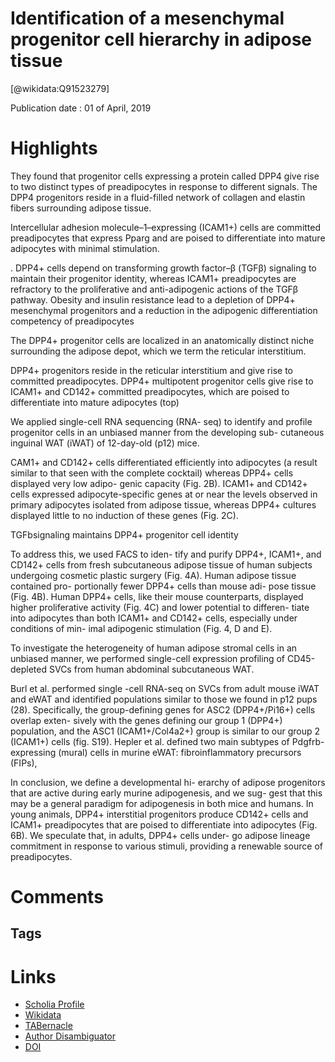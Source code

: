 
Identification of a mesenchymal progenitor cell hierarchy in adipose tissue
===========================================================================
  
  [@wikidata:Q91523279]  
  
Publication date : 01 of April, 2019  

# Highlights

 They found that progenitor cells expressing a protein called DPP4 give rise to two distinct types of preadipocytes in response to different signals. The DPP4 progenitors reside in a fluid-filled network of collagen and elastin fibers surrounding adipose tissue.

Intercellular adhesion molecule–1–expressing (ICAM1+) cells are committed preadipocytes that express Pparg and are poised to differentiate into mature adipocytes with minimal stimulation.

. DPP4+ cells depend on transforming growth factor–β (TGFβ) signaling to maintain their progenitor identity, whereas ICAM1+ preadipocytes are refractory to the proliferative and anti-adipogenic actions of the TGFβ pathway. Obesity and insulin resistance lead to a depletion of DPP4+ mesenchymal progenitors and a reduction in the adipogenic differentiation competency of preadipocytes

The DPP4+ progenitor cells are localized in an anatomically distinct niche surrounding the adipose depot, which we term the reticular interstitium.

DPP4+ progenitors reside in the reticular interstitium and give rise to committed preadipocytes.
DPP4+ multipotent progenitor cells give rise to ICAM1+ and CD142+ committed preadipocytes, which are poised to differentiate into mature adipocytes (top)

We applied single-cell RNA sequencing (RNA-
seq) to identify and profile progenitor cells in
an unbiased manner from the developing sub-
cutaneous inguinal WAT (iWAT) of 12-day-old
(p12) mice.

CAM1+ and CD142+ cells
differentiated efficiently into adipocytes (a result
similar to that seen with the complete cocktail)
whereas DPP4+ cells displayed very low adipo-
genic capacity (Fig. 2B). ICAM1+ and CD142+
cells expressed adipocyte-specific genes at or
near the levels observed in primary adipocytes
isolated from adipose tissue, whereas DPP4+
cultures displayed little to no induction of these
genes (Fig. 2C).

TGFbsignaling maintains DPP4+
progenitor cell identity

To address this, we used FACS to iden-
tify and purify DPP4+, ICAM1+, and CD142+ cells
from fresh subcutaneous adipose tissue of human
subjects undergoing cosmetic plastic surgery
(Fig. 4A). Human adipose tissue contained pro-
portionally fewer DPP4+ cells than mouse adi-
pose tissue (Fig. 4B). Human DPP4+ cells, like their
mouse counterparts, displayed higher proliferative
activity (Fig. 4C) and lower potential to differen-
tiate into adipocytes than both ICAM1+ and
CD142+ cells, especially under conditions of min-
imal adipogenic stimulation (Fig. 4, D and E).


To investigate the heterogeneity of human
adipose stromal cells in an unbiased manner,
we performed single-cell expression profiling of
CD45-depleted SVCs from human abdominal
subcutaneous WAT. 

Burl et al. performed single -cell RNA-seq on
SVCs from adult mouse iWAT and eWAT and
identified populations similar to those we found
in p12 pups (28). Specifically, the group-defining
genes for ASC2 (DPP4+/Pi16+) cells overlap exten-
sively with the genes defining our group 1 (DPP4+)
population, and the ASC1 (ICAM1+/Col4a2+)
group is similar to our group 2 (ICAM1+) cells
(fig. S19). Hepler et al. defined two main subtypes
of Pdgfrb-expressing (mural) cells in murine eWAT:
fibroinflammatory precursors (FIPs),

In conclusion, we define a developmental hi-
erarchy of adipose progenitors that are active
during early murine adipogenesis, and we sug-
gest that this may be a general paradigm for
adipogenesis in both mice and humans. In young
animals, DPP4+ interstitial progenitors produce
CD142+ cells and ICAM1+ preadipocytes that are
poised to differentiate into adipocytes (Fig. 6B).
We speculate that, in adults, DPP4+ cells under-
go adipose lineage commitment in response to
various stimuli, providing a renewable source of
preadipocytes.


# Comments

## Tags

# Links
  
 * [Scholia Profile](https://scholia.toolforge.org/work/Q91523279)  
 * [Wikidata](https://www.wikidata.org/wiki/Q91523279)  
 * [TABernacle](https://tabernacle.toolforge.org/?#/tab/manual/Q91523279/P921%3BP4510)  
 * [Author Disambiguator](https://author-disambiguator.toolforge.org/work_item_oauth.php?id=Q91523279&batch_id=&match=1&author_list_id=&doit=Get+author+links+for+work)  
 * [DOI](https://doi.org/10.1126/SCIENCE.AAV2501)  

